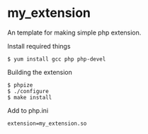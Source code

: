 my_extension
=======

An template for making simple php extension.

Install required things
```
$ yum install gcc php php-devel
```

Building the extension
```
$ phpize
$ ./configure
$ make install
```

Add to php.ini
```
extension=my_extension.so
```
